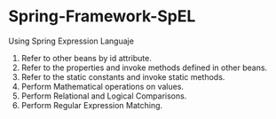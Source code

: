 # Spring-Framework-SpEL
Using Spring Expression Languaje


1. Refer to other beans by id attribute.
2. Refer to the properties and invoke methods defined in other beans.
3. Refer to the static constants and invoke static methods.
4. Perform Mathematical operations on values.
5. Perform Relational and Logical Comparisons.
6. Perform Regular Expression Matching.
